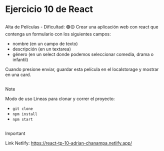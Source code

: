 # Ejercicio 10 de React

##
 Alta de Películas - Dificultad:  🟢🟡
Crear una aplicación web con react que contenga un formulario con los siguientes campos:
- nombre (en un campo de texto)
- descripción (en un textarea)
- género (en un select donde podemos seleccionar comedia, drama o infantil)

Cuando presione enviar, guardar esta película en el localstorage y mostrar en una card.

##


>[!NOTE]
Modo de uso
Lineas para clonar y correr el proyecto:

- `git clone`
- `npm install`
- `npm start`

##
 >[!IMPORTANT]
Link Netlify:
https://react-tp-10-adrian-chanampa.netlify.app/

